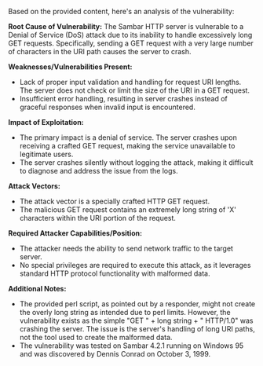 Based on the provided content, here's an analysis of the vulnerability:

**Root Cause of Vulnerability:**
The Sambar HTTP server is vulnerable to a Denial of Service (DoS) attack due to its inability to handle excessively long GET requests. Specifically, sending a GET request with a very large number of characters in the URI path causes the server to crash.

**Weaknesses/Vulnerabilities Present:**
- Lack of proper input validation and handling for request URI lengths. The server does not check or limit the size of the URI in a GET request.
- Insufficient error handling, resulting in server crashes instead of graceful responses when invalid input is encountered.

**Impact of Exploitation:**
- The primary impact is a denial of service. The server crashes upon receiving a crafted GET request, making the service unavailable to legitimate users.
- The server crashes silently without logging the attack, making it difficult to diagnose and address the issue from the logs.

**Attack Vectors:**
- The attack vector is a specially crafted HTTP GET request.
- The malicious GET request contains an extremely long string of 'X' characters within the URI portion of the request.

**Required Attacker Capabilities/Position:**
- The attacker needs the ability to send network traffic to the target server.
- No special privileges are required to execute this attack, as it leverages standard HTTP protocol functionality with malformed data.

**Additional Notes:**
- The provided perl script, as pointed out by a responder, might not create the overly long string as intended due to perl limits. However, the vulnerability exists as the simple "GET " + long string + " HTTP/1.0" was crashing the server. The issue is the server's handling of long URI paths, not the tool used to create the malformed data.
- The vulnerability was tested on Sambar 4.2.1 running on Windows 95 and was discovered by Dennis Conrad on October 3, 1999.